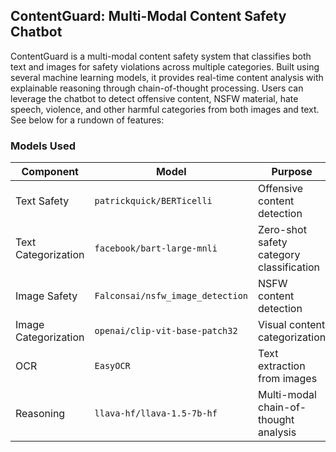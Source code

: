 ## ContentGuard: Multi-Modal Content Safety Chatbot

ContentGuard is a multi-modal content safety system that classifies both text and images for safety violations across multiple categories. Built using several machine learning models, it provides real-time content analysis with explainable reasoning through chain-of-thought processing. Users can leverage the chatbot to detect offensive content, NSFW material, hate speech, violence, and other harmful categories from both images and text. See below for a rundown of features:

### Models Used

| Component | Model | Purpose |
|-----------|-------|---------|
| Text Safety | `patrickquick/BERTicelli` | Offensive content detection |
| Text Categorization | `facebook/bart-large-mnli` | Zero-shot safety category classification |
| Image Safety | `Falconsai/nsfw_image_detection` | NSFW content detection |
| Image Categorization | `openai/clip-vit-base-patch32` | Visual content categorization |
| OCR | `EasyOCR` | Text extraction from images |
| Reasoning | `llava-hf/llava-1.5-7b-hf` | Multi-modal chain-of-thought analysis |
